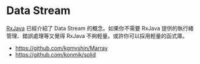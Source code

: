 # Data Stream

[RxJava](RxJava) 已經介紹了 Data Stream 的概念。如果你不需要 RxJava  提供的執行緒管理、錯誤處理等又覺得 RxJava 不夠輕量。或許你可以採用輕量的函式庫。

* https://github.com/kgmyshin/Marray
* https://github.com/konmik/solid
